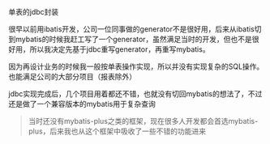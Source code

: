 单表的jdbc封装

很早以前用ibatis开发，公司一位同事做的generator不是很好用，后来从ibatis切到mybatis的时候我赶工写了一个generator，虽然满足当时的开发，但也不是很好用，所以我决定先基于jdbc重写generator，再重写mybatis。

因为再设计业务的时候我一般按单表操作实现，所以并没有实现复杂的SQL操作。也能满足公司的大部分项目（报表除外）

jdbc实现完成后，几个项目用着都还不错，也就没有切回mybatis的想法了，不过还是做了一个兼容版本的mybatis用于复杂查询

> 当时还没有mybatis-plus之类的框架，现在很多人开发都会首选mybatis-plus，后来我也从这个框架中吸收了一些不错的功能进来


